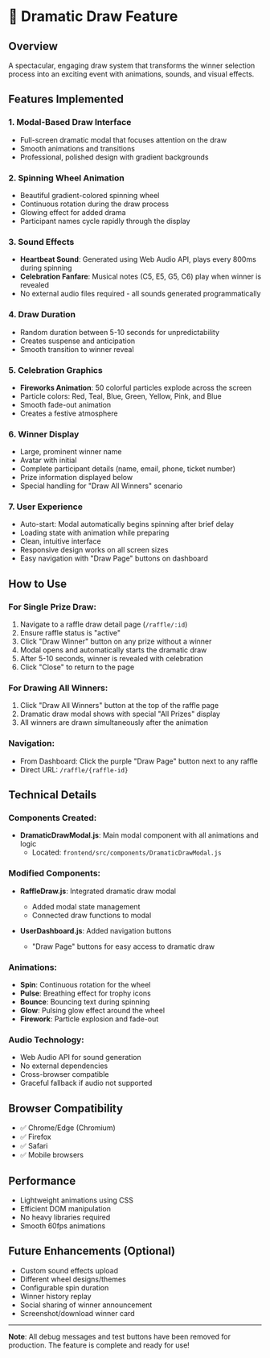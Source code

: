 # 🎉 Dramatic Draw Feature

## Overview
A spectacular, engaging draw system that transforms the winner selection process into an exciting event with animations, sounds, and visual effects.

## Features Implemented

### 1. **Modal-Based Draw Interface**
- Full-screen dramatic modal that focuses attention on the draw
- Smooth animations and transitions
- Professional, polished design with gradient backgrounds

### 2. **Spinning Wheel Animation**
- Beautiful gradient-colored spinning wheel
- Continuous rotation during the draw process
- Glowing effect for added drama
- Participant names cycle rapidly through the display

### 3. **Sound Effects**
- **Heartbeat Sound**: Generated using Web Audio API, plays every 800ms during spinning
- **Celebration Fanfare**: Musical notes (C5, E5, G5, C6) play when winner is revealed
- No external audio files required - all sounds generated programmatically

### 4. **Draw Duration**
- Random duration between 5-10 seconds for unpredictability
- Creates suspense and anticipation
- Smooth transition to winner reveal

### 5. **Celebration Graphics**
- **Fireworks Animation**: 50 colorful particles explode across the screen
- Particle colors: Red, Teal, Blue, Green, Yellow, Pink, and Blue
- Smooth fade-out animation
- Creates a festive atmosphere

### 6. **Winner Display**
- Large, prominent winner name
- Avatar with initial
- Complete participant details (name, email, phone, ticket number)
- Prize information displayed below
- Special handling for "Draw All Winners" scenario

### 7. **User Experience**
- Auto-start: Modal automatically begins spinning after brief delay
- Loading state with animation while preparing
- Clean, intuitive interface
- Responsive design works on all screen sizes
- Easy navigation with "Draw Page" buttons on dashboard

## How to Use

### For Single Prize Draw:
1. Navigate to a raffle draw detail page (`/raffle/:id`)
2. Ensure raffle status is "active"
3. Click "Draw Winner" button on any prize without a winner
4. Modal opens and automatically starts the dramatic draw
5. After 5-10 seconds, winner is revealed with celebration
6. Click "Close" to return to the page

### For Drawing All Winners:
1. Click "Draw All Winners" button at the top of the raffle page
2. Dramatic draw modal shows with special "All Prizes" display
3. All winners are drawn simultaneously after the animation

### Navigation:
- From Dashboard: Click the purple "Draw Page" button next to any raffle
- Direct URL: `/raffle/{raffle-id}`

## Technical Details

### Components Created:
- **DramaticDrawModal.js**: Main modal component with all animations and logic
  - Located: `frontend/src/components/DramaticDrawModal.js`

### Modified Components:
- **RaffleDraw.js**: Integrated dramatic draw modal
  - Added modal state management
  - Connected draw functions to modal
  
- **UserDashboard.js**: Added navigation buttons
  - "Draw Page" buttons for easy access to dramatic draw

### Animations:
- **Spin**: Continuous rotation for the wheel
- **Pulse**: Breathing effect for trophy icons
- **Bounce**: Bouncing text during spinning
- **Glow**: Pulsing glow effect around the wheel
- **Firework**: Particle explosion and fade-out

### Audio Technology:
- Web Audio API for sound generation
- No external dependencies
- Cross-browser compatible
- Graceful fallback if audio not supported

## Browser Compatibility
- ✅ Chrome/Edge (Chromium)
- ✅ Firefox
- ✅ Safari
- ✅ Mobile browsers

## Performance
- Lightweight animations using CSS
- Efficient DOM manipulation
- No heavy libraries required
- Smooth 60fps animations

## Future Enhancements (Optional)
- Custom sound effects upload
- Different wheel designs/themes
- Configurable spin duration
- Winner history replay
- Social sharing of winner announcement
- Screenshot/download winner card

---

**Note**: All debug messages and test buttons have been removed for production. The feature is complete and ready for use!

